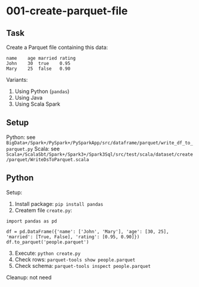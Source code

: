 # 001-create-parquet-file

## Task
Create a Parquet file containing this data:
```
name	age	married	rating
John	30	true	0.95
Mary	25	false	0.90
```
Variants:
1. Using Python (`pandas`)
2. Using Java
3. Using Scala Spark

## Setup
Python: see `BigData+/Spark+/PySpark+/PySparkApp/src/dataframe/parquet/write_df_to_parquet.py`
Scala: see `Scala+/ScalaSbt/Spark+/Spark3+/Spark3Sql/src/test/scala/dataset/create/parquet/WriteDsToParquet.scala`

## Python
Setup:
1. Install package: `pip install pandas`
2. Createm file `create.py`:
```
import pandas as pd

df = pd.DataFrame({'name': ['John', 'Mary'], 'age': [30, 25], 'married': [True, False], 'rating': [0.95, 0.90]})
df.to_parquet('people.parquet')
```
3. Execute: `python create.py`
4. Check rows: `parquet-tools show people.parquet`
5. Check schema: `parquet-tools inspect people.parquet`

Cleanup: not need
